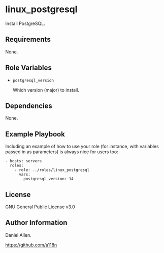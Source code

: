 linux_postgresql
=========

Install PostgreSQL.

Requirements
------------

None.

Role Variables
--------------

- ```postgresql_version```

  Which version (major) to install.

Dependencies
------------

None.

Example Playbook
----------------

Including an example of how to use your role (for instance, with variables passed in as parameters) is always nice for users too:

    - hosts: servers
      roles:
        - role: ../roles/linux_postgresql
          vars:
            postgresql_version: 14

License
-------

GNU General Public License v3.0

Author Information
------------------

Daniel Allen.

https://github.com/a118n
